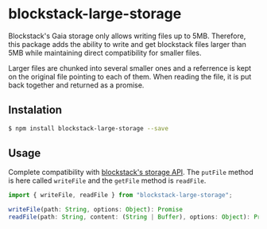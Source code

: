 # blockstack-large-storage

Blockstack's Gaia storage only allows writing files up to 5MB. Therefore, this package adds the ability to write and get blockstack files larger than 5MB while maintaining direct compatibility for smaller files.

Larger files are chunked into several smaller ones and a referrence is kept on the original file pointing to each of them. When reading the file, it is put back together and returned as a promise.

## Instalation

``` bash
$ npm install blockstack-large-storage --save
```

## Usage

Complete compatibility with [blockstack's storage API](https://blockstack.github.io/blockstack.js/index.html#storage). The ```putFile``` method is here called ```writeFile``` and the ```getFile``` method is ```readFile```.

``` javascript
import { writeFile, readFile } from "blockstack-large-storage";
```

``` javascript
writeFile(path: String, options: Object): Promise
readFile(path: String, content: (String | Buffer), options: Object): Promise
```